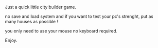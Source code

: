 Just a quick little city builder game.

no save and load system and if you want to test your pc's strenght, put as many houses as possible !

you only need to use your mouse no keyboard required.

Enjoy.
